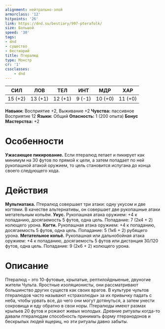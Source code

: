 ```yaml
---
alignment: нейтрально-злой
armorclass: '12'
hitpoints: '26'
link: https://dnd.su/bestiary/997-pterafolk/
size: Большой
speed: '30'
tags:
- dnd
- существо
- бестиарий
title: Птералюд
type: Монстр
cr: '1'
cssclasses:
    - dnd
---
```



| СИЛ | ЛОВ | ТЕЛ | ИНТ | МДР | ХАР |
|---|---|---|---|---|---|
| 15 (+2) | 13 (+1) | 12 (+1) | 9 (-1) | 10 (+0) | 11 (+0) |
**Навыки:** Восприятие +2, Выживание +2
**Чувства:** пассивное Восприятие 12
**Языки:** Общий
**Опасность:** 1 (200 опыта)
**Бонус Мастерства:** +2


# Особенности
**Ужасающее пикирование.** Если птералюд летает и пикирует как минимум на 30 футов по прямой к цели, а затем попадает по ней рукопашной атакой оружием, то цель становится испугана до конца своего следующего хода.


# Действия
**Мультиатака.** Птералюд совершает три атаки: одну укусом и две когтями. В качестве альтернативы, он совершает две рукопашные атаки метательным копьём.
**Укус.** Рукопашная атака оружием: +4 к попаданию, досягаемость 5 футов, одна цель. Попадание: 7 (2к4 + 2) колющего урона.
**Когти.** Рукопашная атака оружием: +4 к попаданию, досягаемость 5 футов, одна цель. Попадание: 5 (1к6 + 2) рубящего урона.
**Метательное копьё.** Рукопашная или дальнобойная атака оружием: +4 к попаданию, досягаемость 5 футов или дистанция 30/120 футов, одна цель. Попадание: 9 (2к6 + 2) колющего урона.


# Описание
Птералюд – это 10-футовые, крылатые, рептилойдныеные, двуногие жители Чульта. Яростные изоляционисты, они рассматривают большинство других существ как своих врагов. В культуре чультов птералюдов часто называют «страхолюды» за их привычку падать с неба, чтобы урвать все, до чего они могут дотянуться, а затем унести сокровища и еду обратно в свои норы. Птералюды имеют размах крыльев 20 футов и рожают живых молодых. Древние ритуалы когда-то давали птералюдам способность принимать форму птеранодонов и бескрылых людей ящериц, но эти ритуалы давно забыты.
